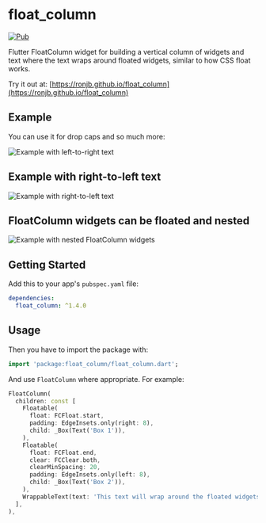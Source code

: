# float_column

[![Pub](https://img.shields.io/pub/v/float_column.svg)](https://pub.dev/packages/float_column)

Flutter FloatColumn widget for building a vertical column of widgets and text where the text wraps around floated widgets, similar to how CSS float works.

Try it out at: [https://ronjb.github.io/float_column](https://ronjb.github.io/float_column)

## Example

You can use it for drop caps and so much more:

![Example with left-to-right text](https://raw.githubusercontent.com/ronjb/float_column/main/example/example_ltr_v2.png)

## Example with right-to-left text

![Example with right-to-left text](https://raw.githubusercontent.com/ronjb/float_column/main/example/example_rtl.png)

## FloatColumn widgets can be floated and nested

![Example with nested FloatColumn widgets](https://raw.githubusercontent.com/ronjb/float_column/main/example/example_nested.png)

## Getting Started

Add this to your app's `pubspec.yaml` file:

```yaml
dependencies:
  float_column: ^1.4.0
```

## Usage

Then you have to import the package with:

```dart
import 'package:float_column/float_column.dart';
```

And use `FloatColumn` where appropriate. For example:

```dart
FloatColumn(
  children: const [
    Floatable(
      float: FCFloat.start,
      padding: EdgeInsets.only(right: 8),
      child: _Box(Text('Box 1')),
    ),
    Floatable(
      float: FCFloat.end,
      clear: FCClear.both,
      clearMinSpacing: 20,
      padding: EdgeInsets.only(left: 8),
      child: _Box(Text('Box 2')),
    ),
    WrappableText(text: 'This text will wrap around the floated widgets...'),
  ],
),
```
